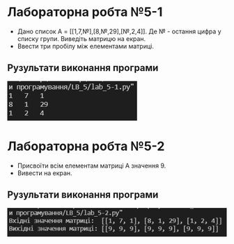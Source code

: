 # Лабораторна робта №5-1
- Дано список А = [[1,7,№],[8,№,29],[№,2,4]]. Де № - остання цифра у списку групи. Виведіть матрицю на екран.
- Ввести три пробілу між елементами матриці. 

## Рузультати виконання програми
![5-1 result](https://github.com/whiteman1989/Python_lab_work_5/blob/master/images/work_res_5-1.jpg?raw=true)

# Лабораторна робта №5-2
- Присвоїти всім елементам матриці А значення 9.
- Вивести на екран.

## Рузультати виконання програми
![5-2 result](https://github.com/whiteman1989/Python_lab_work_5/blob/master/images/work_res_5-2.jpg?raw=true)